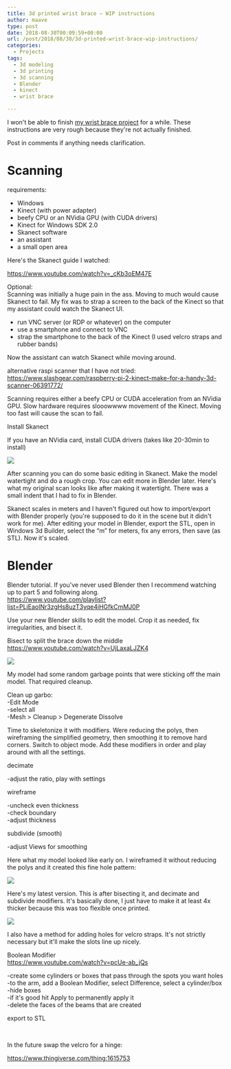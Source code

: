 ```yaml
---
title: 3d printed wrist brace – WIP instructions
author: maave
type: post
date: 2018-08-30T00:09:59+00:00
url: /post/2018/08/30/3d-printed-wrist-brace-wip-instructions/
categories:
  - Projects
tags:
  - 3d modeling
  - 3d printing
  - 3d scanning
  - Blender
  - kinect
  - wrist brace

---
```

I won't be able to finish [my wrist brace project][1] for a while. These instructions are very rough because they're not actually finished. 

Post in comments if anything needs clarification.

# Scanning

requirements:

  * Windows
  * Kinect (with power adapter)
  * beefy CPU or an NVidia GPU (with CUDA drivers)
  * Kinect for Windows SDK 2.0
  * Skanect software
  * an assistant
  * a small open area

Here's the Skanect guide I watched:

<https://www.youtube.com/watch?v=_cKb3oEM47E>

<!--more-->

Optional:  
Scanning was initially a huge pain in the ass. Moving to much would cause Skanect to fail. My fix was to strap a screen to the back of the Kinect so that my assistant could watch the Skanect UI.

  * run VNC server (or RDP or whatever) on the computer
  * use a smartphone and connect to VNC
  * strap the smartphone to the back of the Kinect (I used velcro straps and rubber bands)

Now the assistant can watch Skanect while moving around.

alternative raspi scanner that I have not tried:  
<https://www.slashgear.com/raspberry-pi-2-kinect-make-for-a-handy-3d-scanner-06391772/>

Scanning requires either a beefy CPU or CUDA acceleration from an NVidia GPU. Slow hardware requires slooowwww movement of the Kinect. Moving too fast will cause the scan to fail.

Install Skanect

If you have an NVidia card, install CUDA drivers (takes like 20-30min to install)

![](/uploads/2018/08/orig-scan-watertight.jpg)

After scanning you can do some basic editing in Skanect. Make the model watertight and do a rough crop. You can edit more in Blender later. Here's what my original scan looks like after making it watertight. There was a small indent that I had to fix in Blender.

Skanect scales in meters and I haven't figured out how to import/export with Blender properly (you're supposed to do it in the scene but it didn't work for me). After editing your model in Blender, export the STL, open in Windows 3d Builder, select the &#8220;m&#8221; for meters, fix any errors, then save (as STL). Now it's scaled.

# Blender

Blender tutorial. If you've never used Blender then I recommend watching up to part 5 and following along.  
<https://www.youtube.com/playlist?list=PLjEaoINr3zgHs8uzT3yqe4iHGfkCmMJ0P>

Use your new Blender skills to edit the model. Crop it as needed, fix irregularities, and bisect it.

Bisect to split the brace down the middle  
<https://www.youtube.com/watch?v=UjLaxaLJZK4><del></del>

![](/uploads/2018/08/01-wtf.png)

My model had some random garbage points that were sticking off the main model. That required cleanup.

Clean up garbo:  
-Edit Mode  
-select all  
-Mesh > Cleanup > Degenerate Dissolve

Time to skeletonize it with modifiers. Were reducing the polys, then wireframing the simplified geometry, then smoothing it to remove hard corners. Switch to object mode. Add these modifiers in order and play around with all the settings.

decimate

-adjust the ratio, play with settings

wireframe

-uncheck even thickness  
-check boundary  
-adjust thickness

subdivide (smooth)

-adjust Views for smoothing

Here what my model looked like early on. I wireframed it without reducing the polys and it created this fine hole pattern:

![](/uploads/2018/08/07-tada-its-fixed.png)

Here's my latest version. This is after bisecting it, and decimate and subdivide modifiers. It's basically done, I just have to make it at least 4x thicker because this was too flexible once printed.

![](/uploads/2018/08/final-ish.jpg)

I also have a method for adding holes for velcro straps. It's not strictly necessary but it'll make the slots line up nicely.

Boolean Modifier  
<https://www.youtube.com/watch?v=pcUe-ab_jQs>

-create some cylinders or boxes that pass through the spots you want holes  
-to the arm, add a Boolean Modifier, select Difference, select a cylinder/box  
-hide boxes  
-if it's good hit Apply to permanently apply it  
-delete the faces of the beams that are created

export to STL

&nbsp;

In the future swap the velcro for a hinge:

<https://www.thingiverse.com/thing:1615753>

&nbsp;

 [1]: https://blog.silocitylabs.com/post/2017/12/15/3d-printed-wrist-brace-wip/
 [2]: /uploads/2018/08/orig-scan-watertight.jpg
 [3]: /uploads/2018/08/01-wtf.png
 [4]: /uploads/2018/08/07-tada-its-fixed.png
 [5]: /uploads/2018/08/final-ish.jpg
